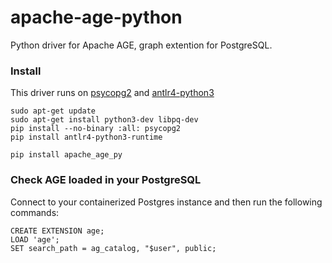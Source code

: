 # apache-age-python
Python driver for Apache AGE, graph extention for PostgreSQL.


### Install
This driver runs on [psycopg2](https://www.psycopg.org/) and [antlr4-python3](https://pypi.org/project/antlr4-python3-runtime/)
```
sudo apt-get update
sudo apt-get install python3-dev libpq-dev
pip install --no-binary :all: psycopg2
pip install antlr4-python3-runtime

pip install apache_age_py
```

### Check AGE loaded in your PostgreSQL
Connect to your containerized Postgres instance and then run the following commands:
```
CREATE EXTENSION age;
LOAD 'age';
SET search_path = ag_catalog, "$user", public;
```



